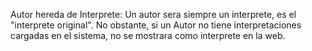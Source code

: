 Autor hereda de Interprete:
Un autor sera siempre un interprete, es el "interprete original".
No obstante, si un Autor no tiene interpretaciones cargadas en el sistema, no se mostrara como interprete en la web.